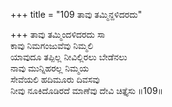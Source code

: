 +++
title = "109 ತಾವು ತಮ್ಮಿನ್ದಳಿದರದು"

+++
ತಾವು ತಮ್ಮಿಂದಳಿದರದು ಸಾ  
ಕಾವು ನಿಮಗಂಜುವೆವು ನಿಮ್ಮಲಿ  
ಯಾವುದೂ ತಪ್ಪಿಲ್ಲ ನೀವಿಲ್ಲಿರಲು ಬೇಡೆನಲು  
ನಾವು ಮುನ್ನಿಹರಲ್ಲ ನಿಮ್ಮಯ  
ಸೇವೆಯಲಿ ಹದಿಮೂರು ದಿವಸವು  
ನೀವು ನೂಕಿದೊಡಿರದೆ ಮಾಣೆವು ದೇವಿ ಚಿತ್ತೈಸು     ॥109॥